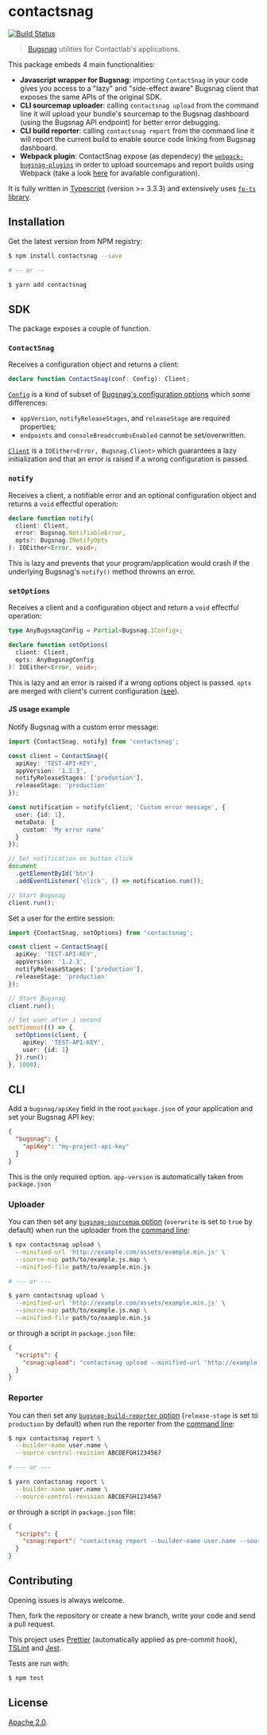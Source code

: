 # contactsnag

[![Build Status](https://clab-dev.visualstudio.com/OSS/_apis/build/status/contactlab.contactsnag?branchName=master)](https://clab-dev.visualstudio.com/OSS/_build/latest?definitionId=33&branchName=master)

> [Bugsnag](https://docs.bugsnag.com/platforms/javascript/) utilities for Contactlab's applications.

This package embeds 4 main functionalities:

- **Javascript wrapper for Bugsnag**: importing `ContactSnag` in your code gives you access to a "lazy" and "side-effect aware" Bugsnag client that exposes the same APIs of the original SDK.
- **CLI sourcemap uploader**: calling `contactsnag upload` from the command line it will upload your bundle's sourcemap to the Bugsnag dashboard (using the Bugsnag API endpoint) for better error debugging.
- **CLI build reporter**: calling `contactsnag report` from the command line it will report the current build to enable source code linking from Bugsnag dashboard.
- **Webpack plugin**: ContactSnag expose (as dependecy) the [`webpack-bugsnag-plugins`](https://github.com/bugsnag/webpack-bugsnag-plugins) in order to upload sourcemaps and report builds using Webpack (take a look [here](https://docs.bugsnag.com/build-integrations/webpack/#configuration) for available configuration).

It is fully written in [Typescript](https://www.typescriptlang.org/docs/home.html) (version >= 3.3.3) and extensively uses [`fp-ts` library](https://github.com/gcanti/fp-ts).

## Installation

Get the latest version from NPM registry:

```sh
$ npm install contactsnag --save

# -- or --

$ yarn add contactsnag
```

## SDK

The package exposes a couple of function.

### `ContactSnag`

Receives a configuration object and returns a client:

```ts
declare function ContactSnag(conf: Config): Client;
```

[`Config`](src/index.ts) is a kind of subset of [Bugsnag's configuration options](https://docs.bugsnag.com/platforms/javascript/configuration-options/) which some differences:

- `appVersion`, `notifyReleaseStages`, and `releaseStage` are required properties;
- `endpoints` and `consoleBreadcrumbsEnabled` cannot be set/overwritten.

[`Client`](src/index.ts) is a `IOEither<Error, Bugsnag.Client>` which guarantees a lazy initialization and that an error is raised if a wrong configuration is passed.

### `notify`

Receives a client, a notifiable error and an optional configuration object and returns a `void` effectful operation:

```ts
declare function notify(
  client: Client,
  error: Bugsnag.NotifiableError,
  opts?: Bugsnag.INotifyOpts
): IOEither<Error, void>;
```

This is lazy and prevents that your program/application would crash if the underlying Bugsnag's `notify()` method throwns an error.

### `setOptions`

Receives a client and a configuration object and return a `void` effectful operation:

```ts
type AnyBugsnagConfig = Partial<Bugsnag.IConfig>;

declare function setOptions(
  client: Client,
  opts: AnyBugsnagConfig
): IOEither<Error, void>;
```

This is lazy and an error is raised if a wrong options object is passed. `opts` are merged with client's current configuration ([see](https://github.com/bugsnag/bugsnag-js/blob/master/packages/core/client.js#L63)).

#### JS usage example

Notify Bugsnag with a custom error message:

```ts
import {ContactSnag, notify} from 'contactsnag';

const client = ContactSnag({
  apiKey: 'TEST-API-KEY',
  appVersion: '1.2.3',
  notifyReleaseStages: ['production'],
  releaseStage: 'production'
});

const notification = notify(client, 'Custom error message', {
  user: {id: 1},
  metaData: {
    custom: 'My error name'
  }
});

// Set notification on button click
document
  .getElementById('btn')
  .addEventListener('click', () => notification.run());

// Start Bugsnag
client.run();
```

Set a user for the entire session:

```ts
import {ContactSnag, setOptions} from 'contactsnag';

const client = ContactSnag({
  apiKey: 'TEST-API-KEY',
  appVersion: '1.2.3',
  notifyReleaseStages: ['production'],
  releaseStage: 'production'
});

// Start Bugsnag
client.run();

// Set user after 1 second
setTimeout(() => {
  setOptions(client, {
    apiKey: 'TEST-API-KEY',
    user: {id: 1}
  }).run();
}, 1000);
```

## CLI

Add a `bugsnag/apiKey` field in the root `package.json` of your application and set your Bugsnag API key:

```json
{
  "bugsnag": {
    "apiKey": "my-project-api-key"
  }
}
```

This is the only required option. `app-version` is automatically taken from `package.json`

### Uploader

You can then set any [`bugsnag-sourcemap` option](https://docs.bugsnag.com/build-integrations/js/#source-map-uploader) (`overwrite` is set to `true` by default) when run the uploader from the [command line](https://docs.bugsnag.com/build-integrations/js/#cli-source-maps):

```sh
$ npx contactsnag upload \
  --minified-url 'http://example.com/assets/example.min.js' \
  --source-map path/to/example.js.map \
  --minified-file path/to/example.min.js

# --- or ---

$ yarn contactsnag upload \
  --minified-url 'http://example.com/assets/example.min.js' \
  --source-map path/to/example.js.map \
  --minified-file path/to/example.min.js
```

or through a script in `package.json` file:

```json
{
  "scripts": {
    "csnag:upload": "contactsnag upload --minified-url 'http://example.com/assets/example.min.js' --source-map path/to/example.js.map --minified-file path/to/example.min.js"
  }
}
```

### Reporter

You can then set any [`bugsnag-build-reporter` option](https://docs.bugsnag.com/build-integrations/js/#build-reporter) (`release-stage` is set to `production` by default) when run the reporter from the [command line](https://docs.bugsnag.com/build-integrations/js/#cli-build-reporter):

```sh
$ npx contactsnag report \
  --builder-name user.name \
  --source-control-revision ABCDEFGH1234567

# --- or ---

$ yarn contactsnag report \
  --builder-name user.name \
  --source-control-revision ABCDEFGH1234567
```

or through a script in `package.json` file:

```json
{
  "scripts": {
    "csnag:report": "contactsnag report --builder-name user.name --source-control-revision ABCDEFGH1234567"
  }
}
```

## Contributing

Opening issues is always welcome.

Then, fork the repository or create a new branch, write your code and send a pull request.

This project uses [Prettier](https://prettier.io/) (automatically applied as pre-commit hook), [TSLint](https://palantir.github.io/tslint/) and [Jest](https://facebook.github.io/jest/en/).

Tests are run with:

```sh
$ npm test
```

## License

[Apache 2.0](LICENSE).
